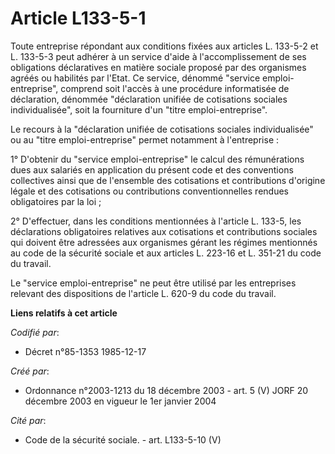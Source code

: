 # Article L133-5-1

Toute entreprise répondant aux conditions fixées aux articles L. 133-5-2 et L. 133-5-3 peut adhérer à un service d'aide à
l'accomplissement de ses obligations déclaratives en matière sociale proposé par des organismes agréés ou habilités par
l'Etat. Ce service, dénommé "service emploi-entreprise", comprend soit l'accès à une procédure informatisée de déclaration,
dénommée "déclaration unifiée de cotisations sociales individualisée", soit la fourniture d'un "titre emploi-entreprise".

Le recours à la "déclaration unifiée de cotisations sociales individualisée" ou au "titre emploi-entreprise" permet notamment
à l'entreprise :

1° D'obtenir du "service emploi-entreprise" le calcul des rémunérations dues aux salariés en application du présent code et
des conventions collectives ainsi que de l'ensemble des cotisations et contributions d'origine légale et des cotisations ou
contributions conventionnelles rendues obligatoires par la loi ;

2° D'effectuer, dans les conditions mentionnées à l'article L. 133-5, les déclarations obligatoires relatives aux cotisations
et contributions sociales qui doivent être adressées aux organismes gérant les régimes mentionnés au code de la sécurité
sociale et aux articles L. 223-16 et L. 351-21 du code du travail.

Le "service emploi-entreprise" ne peut être utilisé par les entreprises relevant des dispositions de l'article L. 620-9 du
code du travail.

**Liens relatifs à cet article**

_Codifié par_:

  - Décret n°85-1353 1985-12-17

_Créé par_:

  - Ordonnance n°2003-1213 du 18 décembre 2003 - art. 5 (V) JORF 20 décembre 2003 en vigueur le 1er janvier 2004

_Cité par_:

  - Code de la sécurité sociale. - art. L133-5-10 (V)
